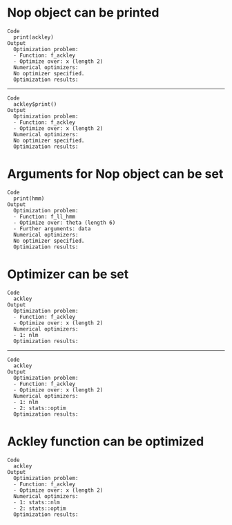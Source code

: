 # Nop object can be printed

    Code
      print(ackley)
    Output
      Optimization problem:
      - Function: f_ackley
      - Optimize over: x (length 2) 
      Numerical optimizers:
      No optimizer specified.
      Optimization results:

---

    Code
      ackley$print()
    Output
      Optimization problem:
      - Function: f_ackley
      - Optimize over: x (length 2) 
      Numerical optimizers:
      No optimizer specified.
      Optimization results:

# Arguments for Nop object can be set

    Code
      print(hmm)
    Output
      Optimization problem:
      - Function: f_ll_hmm
      - Optimize over: theta (length 6) 
      - Further arguments: data 
      Numerical optimizers:
      No optimizer specified.
      Optimization results:

# Optimizer can be set

    Code
      ackley
    Output
      Optimization problem:
      - Function: f_ackley
      - Optimize over: x (length 2) 
      Numerical optimizers:
      - 1: nlm 
      Optimization results:

---

    Code
      ackley
    Output
      Optimization problem:
      - Function: f_ackley
      - Optimize over: x (length 2) 
      Numerical optimizers:
      - 1: nlm 
      - 2: stats::optim 
      Optimization results:

# Ackley function can be optimized

    Code
      ackley
    Output
      Optimization problem:
      - Function: f_ackley
      - Optimize over: x (length 2) 
      Numerical optimizers:
      - 1: stats::nlm 
      - 2: stats::optim 
      Optimization results:

